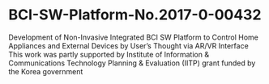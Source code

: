 # BCI-SW-Platform-No.2017-0-00432
Development of Non-Invasive Integrated BCI SW Platform to Control Home Appliances and External Devices by User’s Thought via AR/VR Interface
This work was partly supported by Institute of Information & Communications Technology Planning & Evaluation (IITP) grant funded by the Korea government 

